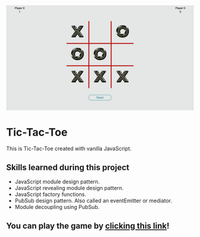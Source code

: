 ![Screen shot](./assets/images/screenShot.png)
# Tic-Tac-Toe 
This is Tic-Tac-Toe created with vanilla JavaScript. 
## Skills learned during this project
- JavaScript module design pattern. 
- JavaScript revealing module design pattern. 
- JavaScript factory functions. 
- PubSub design pattern. Also called an eventEmitter or mediator. 
- Module decoupling using PubSub. 
## You can play the game by [clicking this link](https://bshowen.github.io/Tic_Tac_Toe_JavaScript/)!